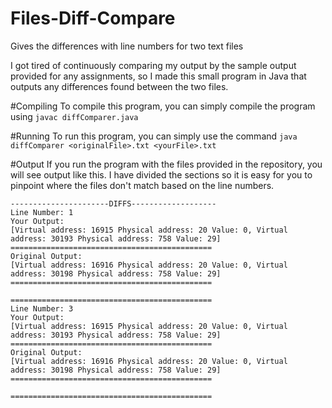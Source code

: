 # Files-Diff-Compare
Gives the differences with line numbers for two text files

I got tired of continuously comparing my output by the sample output provided for any assignments, so I made this small program in Java that outputs any differences found between the two files.

#Compiling
To compile this program, you can simply compile the program using ```javac diffComparer.java```


#Running
To run this program, you can simply use the command ```java diffComparer <originalFile>.txt <yourFile>.txt```
  
#Output
If you run the program with the files provided in the repository, you will see output like this. 
I have divided the sections so it is easy for you to pinpoint where the files don't match based on the line numbers.

```
----------------------DIFFS-------------------
Line Number: 1
Your Output:
[Virtual address: 16915 Physical address: 20 Value: 0, Virtual address: 30193 Physical address: 758 Value: 29]
=============================================
Original Output:
[Virtual address: 16916 Physical address: 20 Value: 0, Virtual address: 30198 Physical address: 758 Value: 29]
=============================================

=============================================
Line Number: 3
Your Output:
[Virtual address: 16915 Physical address: 20 Value: 0, Virtual address: 30193 Physical address: 758 Value: 29]
=============================================
Original Output:
[Virtual address: 16916 Physical address: 20 Value: 0, Virtual address: 30198 Physical address: 758 Value: 29]
=============================================

=============================================

```
